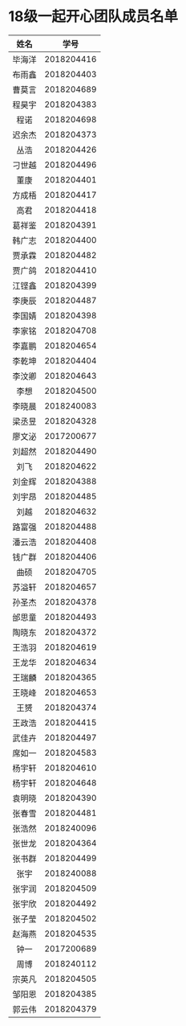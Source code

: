 # 18级一起开心团队成员名单

|  姓名  |     学号     |
| :--: | :--------: |
| 毕海洋  | 2018204416 |
| 布雨鑫  | 2018204403 |
| 曹莫言  | 2018204689 |
| 程昊宇  | 2018204383 |
|  程诺  | 2018204698 |
| 迟余杰  | 2018204373 |
|  丛浩  | 2018204426 |
| 刁世越  | 2018204496 |
|  董康  | 2018204401 |
| 方成梧  | 2018204417 |
|  高君  | 2018204418 |
| 葛祥鉴  | 2018204391 |
| 韩广志  | 2018204400 |
| 贾承霖  | 2018204482 |
| 贾广鸽  | 2018204410 |
| 江铿鑫  | 2018204399 |
| 李庚辰  | 2018204487 |
| 李国婧  | 2018204398 |
| 李家铭  | 2018204708 |
| 李嘉鹏  | 2018204654 |
| 李乾坤  | 2018204404 |
| 李汶卿  | 2018204643 |
|  李想  | 2018204500 |
| 李晓晨  | 2018240083 |
| 梁丞昱  | 2018204328 |
| 廖文泌  | 2017200677 |
| 刘超然  | 2018204490 |
|  刘飞  | 2018204622 |
| 刘金辉  | 2018204388 |
| 刘宇昂  | 2018204485 |
|  刘越  | 2018204632 |
| 路富强  | 2018204488 |
| 潘云浩  | 2018204408 |
| 钱广群  | 2018204406 |
|  曲硕  | 2018204705 |
| 苏溢轩  | 2018204657 |
| 孙圣杰  | 2018204378 |
| 邰思童  | 2018204493 |
| 陶晓东  | 2018204372 |
| 王浩羽  | 2018204619 |
| 王龙华  | 2018204634 |
| 王瑞麟  | 2018204365 |
| 王晓峰  | 2018204653 |
|  王赟  | 2018204374 |
| 王政浩  | 2018204415 |
| 武佳卉  | 2018204497 |
| 席如一  | 2018204583 |
| 杨宇轩  | 2018204610 |
| 杨宇轩  | 2018204648 |
| 袁明晓  | 2018204390 |
| 张春雪  | 2018204481 |
| 张浩然  | 2018240096 |
| 张世龙  | 2018204364 |
| 张书群  | 2018204499 |
|  张宇  | 2018240088 |
| 张宇润  | 2018204509 |
| 张宇欣  | 2018204492 |
| 张子莹  | 2018204502 |
| 赵海燕  | 2018204535 |
|  钟一  | 2017200689 |
|  周博  | 2018240112 |
| 宗英凡  | 2018204505 |
| 邹阳恩  | 2018204385 |
| 郭云伟  | 2018204379 |


